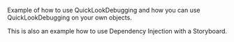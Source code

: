 Example of how to use QuickLookDebugging and how you can use QuickLookDebugging on your own objects.

This is also an example how to use Dependency Injection with a Storyboard.
